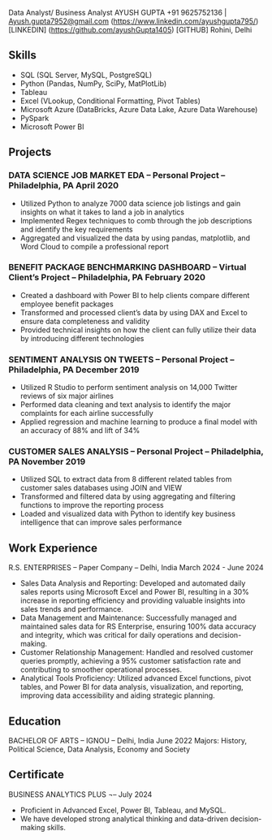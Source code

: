 Data Analyst/ Business Analyst
AYUSH GUPTA
+91 9625752136 | Ayush.gupta7952@gmail.com
(https://www.linkedin.com/ayushgupta795/) [LINKEDIN]
(https://github.com/ayushGupta1405) [GITHUB]
Rohini, Delhi
## Skills
 
-	SQL (SQL Server, MySQL, PostgreSQL)
-	Python (Pandas, NumPy, SciPy, MatPlotLib)
-	Tableau
-	Excel (VLookup, Conditional Formatting, Pivot Tables)
-	Microsoft Azure (DataBricks, Azure Data Lake, Azure Data Warehouse)
-	PySpark
-	Microsoft Power BI
 
## Projects
### DATA SCIENCE JOB MARKET EDA – Personal Project – Philadelphia, PA	April 2020
   -	Utilized Python to analyze 7000 data science job listings and gain insights on what it takes to land a job in analytics
   -	Implemented Regex techniques to comb through the job descriptions and identify the key requirements 
   -	Aggregated and visualized the data by using pandas, matplotlib, and Word Cloud to compile a professional report
### BENEFIT PACKAGE BENCHMARKING DASHBOARD – Virtual Client’s Project – Philadelphia, PA	February 2020
   -	Created a dashboard with Power BI to help clients compare different employee benefit packages
   -	Transformed and processed client’s data by using DAX and Excel to ensure data completeness and validity
   -	Provided technical insights on how the client can fully utilize their data by introducing different technologies 
### SENTIMENT ANALYSIS ON TWEETS – Personal Project – Philadelphia, PA 	December 2019
   -	Utilized R Studio to perform sentiment analysis on 14,000 Twitter reviews of six major airlines
   -	Performed data cleaning and text analysis to identify the major complaints for each airline successfully
   -	Applied regression and machine learning to produce a final model with an accuracy of 88% and lift of 34%
### CUSTOMER SALES ANALYSIS – Personal Project – Philadelphia, PA 	November 2019
   -	Utilized SQL to extract data from 8 different related tables from customer sales databases using JOIN and VIEW
   -	Transformed and filtered data by using aggregating and filtering functions to improve the reporting process
   -	Loaded and visualized data with Python to identify key business intelligence that can improve sales performance
## Work Experience
R.S. ENTERPRISES – Paper Company – Delhi, India 	March 2024 - June 2024
   -	Sales Data Analysis and Reporting: Developed and automated daily sales reports using Microsoft Excel and Power BI, resulting in a 30% increase in reporting efficiency and providing valuable insights into 
      sales trends and performance.
   -	Data Management and Maintenance: Successfully managed and maintained sales data for RS Enterprise, ensuring 100% data accuracy and integrity, which was critical for daily operations and decision-making.
   -	Customer Relationship Management: Handled and resolved customer queries promptly, achieving a 95% customer satisfaction rate and contributing to smoother operational processes.
   -	Analytical Tools Proficiency: Utilized advanced Excel functions, pivot tables, and Power BI for data analysis, visualization, and reporting, improving data accessibility and aiding strategic planning.	
## Education
BACHELOR OF ARTS – IGNOU  – Delhi, India                                                                                                                                  June 2022
Majors: History, Political Science, Data Analysis, Economy and Society  
## Certificate 
BUSINESS ANALYTICS PLUS ¬–                                                                                                            July 2024
- Proficient in Advanced Excel, Power BI, Tableau, and MySQL.
- We have developed strong analytical thinking and data-driven decision-making skills.


